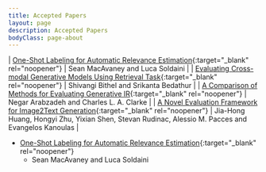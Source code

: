 ```yaml
---
title: Accepted Papers
layout: page
description: Accepted Papers
bodyClass: page-about
---
```


| [One-Shot Labeling for Automatic Relevance Estimation](https://arxiv.org/abs/2302.11266){:target="_blank" rel="noopener"} | Sean MacAvaney and Luca Soldaini |
| [Evaluating Cross-modal Generative Models Using Retrieval Task](https://dl.acm.org/doi/abs/10.1145/3539618.3591979){:target="_blank" rel="noopener"} | Shivangi Bithel and Srikanta Bedathur |
| [A Comparison of Methods for Evaluating Generative IR](https://arxiv.org/abs/2404.04044){:target="_blank" rel="noopener"} | Negar Arabzadeh and Charles L. A. Clarke |
| [A Novel Evaluation Framework for Image2Text Generation](#){:target="_blank" rel="noopener"} | Jia-Hong Huang, Hongyi Zhu, Yixian Shen, Stevan Rudinac, Alessio M. Pacces and Evangelos Kanoulas |

										


- [One-Shot Labeling for Automatic Relevance Estimation](https://arxiv.org/abs/2302.11266){:target="_blank" rel="noopener"}
    * Sean MacAvaney and Luca Soldaini
